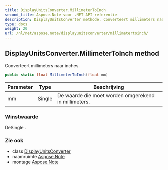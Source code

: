 ```yaml
---
title: DisplayUnitsConverter.MillimeterToInch
second_title: Aspose.Note voor .NET API-referentie
description: DisplayUnitsConverter methode. Converteert millimeters naar inches.
type: docs
weight: 20
url: /nl/net/aspose.note/displayunitsconverter/millimetertoinch/
---
```

## DisplayUnitsConverter.MillimeterToInch method

Converteert millimeters naar inches.

```csharp
public static float MillimeterToInch(float mm)
```

| Parameter | Type | Beschrijving |
| --- | --- | --- |
| mm | Single | De waarde die moet worden omgerekend in millimeters. |

### Winstwaarde

DeSingle .

### Zie ook

* class [DisplayUnitsConverter](../)
* naamruimte [Aspose.Note](../../displayunitsconverter/)
* montage [Aspose.Note](../../../)



